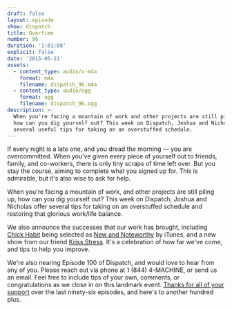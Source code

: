 ```yaml
---
draft: false
layout: episode
show: dispatch
title: Overtime
number: 96
duration: '1:01:08'
explicit: false
date: '2015-05-21'
assets:
  - content_type: audio/x-m4a
    format: m4a
    filename: dispatch_96.m4a
  - content_type: audio/ogg
    format: ogg
    filename: dispatch_96.ogg
description: >-
  When you're facing a mountain of work and other projects are still piling up,
  how can you dig yourself out? This week on Dispatch, Joshua and Nicholas offer
  several useful tips for taking on an overstuffed schedule.
---
```

If every night is a late one, and you dread the morning &mdash; you are overcommitted. When you've given every piece of yourself out to friends, family, and co-workers, there is only tiny scraps of time left over. But you stay the course, aiming to complete what you signed up for. This is admirable, but it's also wise to ask for help.

When you're facing a mountain of work, and other projects are still piling up, how can you dig yourself out? This week on Dispatch, Joshua and Nicholas offer several tips for taking on an overstuffed schedule and restoring that glorious work/life balance.

We also announce the successes that our work has brought, including [Chick Habit](http://machine.fm/chickhabit) being selected as [New and Noteworthy](https://itunes.apple.com/us/podcast/chick-habit/id985754880) by iTunes, and a new show from our friend [Kriss Stress](http://machine.fm/genderinbetween). It's a celebration of how far we've come, and tips to help you improve.

We're also nearing Episode 100 of Dispatch, and would love to hear from any of you. Please reach out via phone at 1 (844) 4-MACHINE, or send us an email. Feel free to include tips of your own, comments, or congratulations as we close in on this landmark event. [Thanks for all of your support](http://machine.fm/donate) over the last ninety-six episodes, and here's to another hundred plus.